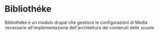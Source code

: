 # Bibliothéke
Bibliothéke è un modulo drupal che gestisce le configurazioni di Media necessarie
all'implementazione dell'architettura dei contenuti delle scuole.
